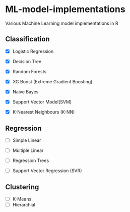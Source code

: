 # ML-model-implementations
Various Machine Learning model implementations in R

## Classification
- [x] Logistic Regression
- [x] Decision Tree
- [x] Random Forests
- [x] XG Boost (Extreme Gradient Boosting)
- [x] Naive Bayes
- [x] Support Vector Model(SVM)
- [x] K-Nearest Neighbours (K-NN)



## Regression
- [ ] Simple Linear
- [ ] Multiple Linear
- [ ] Regression Trees
- [ ] Support Vector Regression (SVR)


## Clustering
- [ ] K-Means
- [ ] Hierarchial
